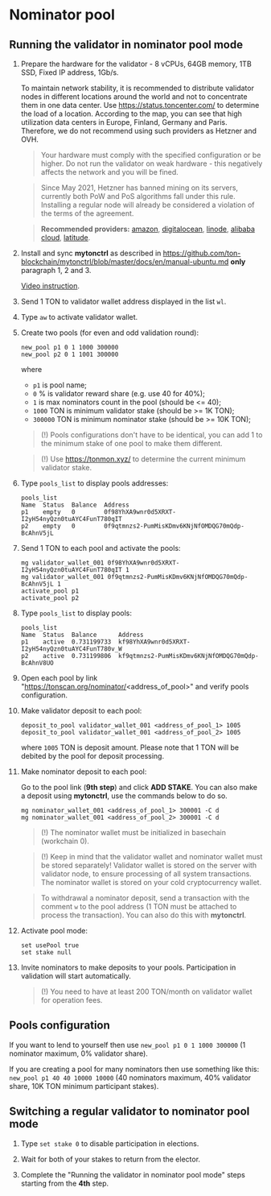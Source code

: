 # Nominator pool

## Running the validator in nominator pool mode

1. Prepare the hardware for the validator - 8 vCPUs, 64GB memory, 1TB SSD, Fixed IP address, 1Gb/s.

   To maintain network stability, it is recommended to distribute validator nodes in different locations around the world and not to concentrate them in one data center.
   Use https://status.toncenter.com/ to determine the load of a location. According to the map, you can see that high utilization
   data centers in Europe, Finland, Germany and Paris. Therefore, we do not recommend using such providers as Hetzner and OVH.

   > Your hardware must comply with the specified configuration or be higher. Do not run the validator on weak hardware - this negatively affects the network and you will be fined.

   > Since May 2021, Hetzner has banned mining on its servers, currently both PoW and PoS algorithms fall under this rule. Installing a regular node will already be considered a violation of the terms of the agreement.

   > **Recommended providers:** [amazon](https://aws.amazon.com/), [digitalocean](https://www.digitalocean.com/), [linode](https://www.linode.com/), [alibaba cloud](https://alibabacloud.com/), [latitude](https://www.latitude.sh/).

2. Install and sync **mytonctrl** as described in https://github.com/ton-blockchain/mytonctrl/blob/master/docs/en/manual-ubuntu.md **only** paragraph 1, 2 and 3.

   [Video instruction](https://ton.org/docs/#/nodes/run-node).

3. Send 1 TON to validator wallet address displayed in the list `wl`.

4. Type `aw` to activate validator wallet.

5. Create two pools (for even and odd validation round):
   ```
   new_pool p1 0 1 1000 300000
   new_pool p2 0 1 1001 300000
   ```
   where
    * `p1` is pool name;
    * `0` % is validator reward share (e.g. use 40 for 40%);
    * `1` is max nominators count in the pool (should be <= 40);
    * `1000` TON is minimum validator stake (should be >= 1K TON);
    * `300000` TON is minimum nominator stake (should be >= 10K TON);

   > (!) Pools configurations don't have to be identical, you can add 1 to the minimum stake of one pool to make them different.

   > (!) Use https://tonmon.xyz/ to determine the current minimum validator stake.

6. Type `pools_list` to display pools addresses:

   ```
   pools_list
   Name  Status  Balance  Address
   p1    empty   0        0f98YhXA9wnr0d5XRXT-I2yH54nyQzn0tuAYC4FunT780qIT
   p2    empty   0        0f9qtmnzs2-PumMisKDmv6KNjNfOMDQG70mQdp-BcAhnV5jL
   ```

7. Send 1 TON to each pool and activate the pools:
   ```
   mg validator_wallet_001 0f98YhXA9wnr0d5XRXT-I2yH54nyQzn0tuAYC4FunT780qIT 1
   mg validator_wallet_001 0f9qtmnzs2-PumMisKDmv6KNjNfOMDQG70mQdp-BcAhnV5jL 1
   activate_pool p1
   activate_pool p2
   ```

8. Type `pools_list` to display pools:
   ```
   pools_list
   Name  Status  Balance      Address
   p1    active  0.731199733  kf98YhXA9wnr0d5XRXT-I2yH54nyQzn0tuAYC4FunT780v_W
   p2    active  0.731199806  kf9qtmnzs2-PumMisKDmv6KNjNfOMDQG70mQdp-BcAhnV8UO
   ```

9. Open each pool by link "https://tonscan.org/nominator/<address_of_pool>" and verify pools configuration.

10. Make validator deposit to each pool:
    ```
    deposit_to_pool validator_wallet_001 <address_of_pool_1> 1005
    deposit_to_pool validator_wallet_001 <address_of_pool_2> 1005
    ```
    where `1005` TON is deposit amount. Please note that 1 TON will be debited by the pool for deposit processing.


11. Make nominator deposit to each pool:

    Go to the pool link (**9th step**) and click **ADD STAKE**.
    You can also make a deposit using **mytonctrl**, use the commands below to do so.

    ```
    mg nominator_wallet_001 <address_of_pool_1> 300001 -C d
    mg nominator_wallet_001 <address_of_pool_2> 300001 -C d
    ```

    > (!) The nominator wallet must be initialized in basechain (workchain 0).

    > (!) Keep in mind that the validator wallet and nominator wallet must be stored separately! Validator wallet is stored on the server with validator node, to ensure processing of all system transactions. The nominator wallet is stored on your cold cryptocurrency wallet.

    > To withdrawal a nominator deposit, send a transaction with the comment `w` to the pool address (1 TON must be attached to process the transaction). You can also do this with **mytonctrl**.

13. Activate pool mode:
    ```
    set usePool true
    set stake null
    ```

14. Invite nominators to make deposits to your pools. Participation in validation will start automatically.
    > (!) You need to have at least 200 TON/month on validator wallet for operation fees.

## Pools configuration

If you want to lend to yourself then use `new_pool p1 0 1 1000 300000` (1 nominator maximum, 0% validator share).

If you are creating a pool for many nominators then use something like this: `new_pool p1 40 40 10000 10000` (40 nominators maximum, 40% validator share, 10K TON minimum participant stakes).

## Switching a regular validator to nominator pool mode

1. Type `set stake 0` to disable participation in elections.

2. Wait for both of your stakes to return from the elector.

3. Complete the "Running the validator in nominator pool mode" steps starting from the **4th** step.
